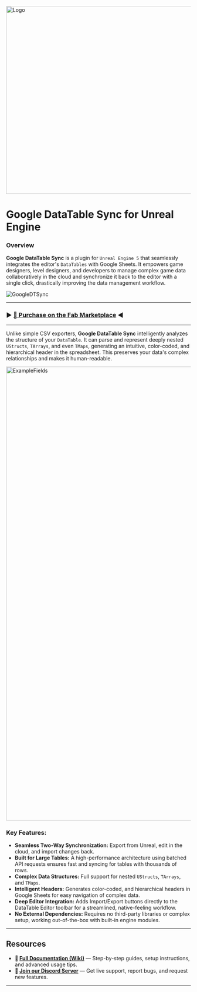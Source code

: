 
<img width="648" height="512" alt="Logo" src="https://github.com/user-attachments/assets/fcb2eb5c-7b2f-4b4b-a721-afd6d6f83949" />

# Google DataTable Sync for Unreal Engine

### Overview

**Google DataTable Sync** is a plugin for `Unreal Engine 5` that seamlessly integrates the editor's `DataTables` with Google Sheets. It empowers game designers, level designers, and developers to manage complex game data collaboratively in the cloud and synchronize it back to the editor with a single click, drastically improving the data management workflow.

![GoogleDTSync](https://github.com/user-attachments/assets/48bc5e8c-eab1-4b8e-9c4d-2591993c1e17)

---

### ► [🛒 Purchase on the Fab Marketplace](https://www.fab.com/listings/e171a7c9-3629-4dc6-a97e-610705b2bb09) ◄

---

Unlike simple CSV exporters, **Google DataTable Sync** intelligently analyzes the structure of your `DataTable`. It can parse and represent deeply nested `UStructs`, `TArrays`, and even `TMaps`, generating an intuitive, color-coded, and hierarchical header in the spreadsheet. This preserves your data's complex relationships and makes it human-readable.

<img width="2757" height="1237" alt="ExampleFields" src="https://github.com/user-attachments/assets/e0ce1119-3fb6-43b4-bbfb-a085b3903a4e" />

### Key Features:

*   **Seamless Two-Way Synchronization:** Export from Unreal, edit in the cloud, and import changes back.
*   **Built for Large Tables:** A high-performance architecture using batched API requests ensures fast and syncing for tables with thousands of rows.
*   **Complex Data Structures:** Full support for nested `UStructs`, `TArrays`, and `TMaps`.
*   **Intelligent Headers:** Generates color-coded, and hierarchical headers in Google Sheets for easy navigation of complex data.
*   **Deep Editor Integration:** Adds Import/Export buttons directly to the DataTable Editor toolbar for a streamlined, native-feeling workflow.
*   **No External Dependencies:** Requires no third-party libraries or complex setup, working out-of-the-box with built-in engine modules.

---

## Resources

*   **📖 [Full Documentation (Wiki)](https://sovahero.github.io/Unreal-GoogleDataTableSync/quickstart/)** — Step-by-step guides, setup instructions, and advanced usage tips.
*   **💬 [Join our Discord Server](https://discord.gg/52ZH2AJjCR)** — Get live support, report bugs, and request new features.

---
